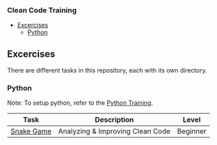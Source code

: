 ### Clean Code Training 

- [Excercises](#excercises)
  - [Python](#python)

## Excercises

There are different tasks in this repository, each with its own directory.  

### Python
Note: To setup python, refer to the [Python Training](./Python/README.md).
  
| Task | Description | Level |
|---|---|---|
| [Snake Game](./Python/src/01_introduction/README.md) | Analyzing & Improving Clean Code | Beginner |